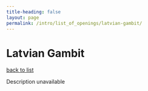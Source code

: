 ```yaml
---
title-heading: false
layout: page
permalink: /intro/list_of_openings/latvian-gambit/
---
```


# Latvian Gambit

[back to list](../../list_of_openings)

Description unavailable